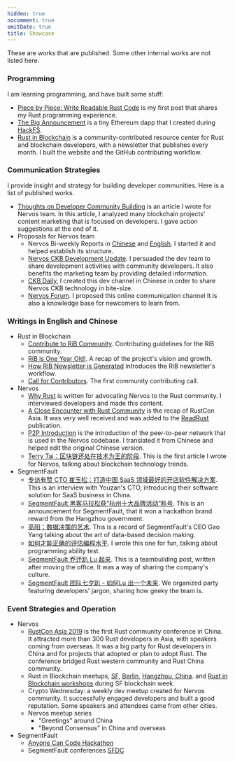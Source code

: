 ```yaml
---
hidden: true
nocomment: true
omitDate: true
title: Showcase
---
```


These are works that are published.
Some other internal works are not listed here.

### Programming

I am learning programming, and have built some stuff:

- [Piece by Piece: Write Readable Rust Code](/posts/write-readable-rust-code/)
  is my first post that shares my Rust programming experience.
- [The Big Announcement][tba] 
  is a tiny Ethereum dapp that I created during [HackFS][hackfs].
- [Rust in Blockchain][rib]
  is a community-contributed resource center for Rust
  and blockchain developers,
  with a newsletter that publishes every month.
  I built the website and the GitHub contributing workflow.

### Communication Strategies

I provide insight and strategy for building developer communities.
Here is a list of published works.
- [Thoughts on Developer Community Building][post-dev-thoughts]
  is an article I wrote for Nervos team.
  In this article, I analyzed many blockchain projects' content marketing
  that is focused on developers.
  I gave action suggestions at the end of it.
- Proposals for Nervos team
  - Nervos Bi-weekly Reports in [Chinese](https://talk.nervos.org/search?q=Nervos%20%E5%8F%8C%E5%91%A8%E6%8A%A5)
    and [English](https://talk.nervos.org/tag/nervos-report).
    I started it and helped establish its structure.
  - [Nervos CKB Development Update](https://medium.com/nervosnetwork/tagged/development-updates).
    I persuaded the dev team to share development activities
    with community developers.
    It also benefits the marketing team by providing detailed information.
  - [CKB Daily](https://ckbdaily.substack.com/),
    I created this dev channel in Chinese in order to
    share Nervos CKB technology in bite-size.
  - [Nervos Forum](https://talk.nervos.org).
    I proposed this online communication channel
    It is also a knowledge base for newcomers to learn from.

### Writings in English and Chinese

- Rust in Blockchain
  - [Contribute to RiB Community](https://rustinblockchain.org/contributing/).
    Contributing guidelines for the RiB community.
  - [RiB is One Year Old!](https://rustinblockchain.org/blogposts/2020-07-30-rib-is-one-year-old/).
    A recap of the project's vision and growth.
  - [How RiB Newsletter is Generated](https://rustinblockchain.org/blogposts/how-rib-newsletter-is-generated/)
    introduces the RiB newsletter's workflow.
  - [Call for Contributors](https://rustinblockchain.org/blogposts/call-for-contributors/).
    The first community contributing call.
- Nervos 
  - [Why Rust][post-whyrust] is written for advocating Nervos to
    the Rust community. I interviewed developers and made this content.
  - [A Close Encounter with Rust Community][post-rustcon]
    is the recap of RustCon Asia.
    It was very well received and was added to the [ReadRust](https://readrust.net/) publication.
  - [P2P Introduction](https://github.com/nervosnetwork/tentacle/blob/master/docs/introduction_en.md)
    is the introduction of the peer-to-peer network that is used in the Nervos codebase.
    I translated it from Chinese and helped edit the original Chinese version.
  - [Terry Tai：区块链还处在技术为王的阶段](https://www.jianshu.com/p/576f43b3cd67). This is the first article I wrote for Nervos,
    talking about blockchain technology trends.
- SegmentFault
  - [专访有赞 CTO 崔玉松：打造中国 SaaS 领域最好的开店软件解决方案](https://segmentfault.com/a/1190000009242473).
    This is an interview with Youzan's CTO,
    introducing their software solution for SaaS business in China.
  - [SegmentFault 黑客马拉松获“杭州十大品牌活动”称号](https://segmentfault.com/a/1190000004161826).
    This is an announcement for SegmentFault,
    that it won a hackathon brand reward from the Hangzhou government.
  - [高阳：数据决策的艺术](https://segmentfault.com/a/1190000004160737).
    This is a record of SegmentFault's CEO Gao Yang talking about
    the art of data-based decision making.
  - [如何才能正确的评估编程水平](https://segmentfault.com/a/1190000004153682).
    I wrote this one for fun,
    talking about programming ability test.  
  - [SegmentFault 乔迁趴 Lu 起来](https://segmentfault.com/a/1190000003698756).
    This is a teambuilding post, written after moving the office.
    It was a way of sharing the company's culture.
  - [SegmentFault 团队七夕趴 - 如何Lu 出一个未来](https://segmentfault.com/a/1190000003408745).
    We organized party featuring developers' jargon,
    sharing how geeky the team is.

### Event Strategies and Operation

- Nervos
  - [RustCon Asia 2019][rustcon] is the first Rust community conference in China.
    It attracted more than 300 Rust developers in Asia,
    with speakers coming from overseas.
    It was a big party for Rust developers in China and for
    projects that adopted or plan to adopt Rust.
    The conference bridged Rust western community and Rust China community.  
  - Rust in Blockchain meetups, [SF][rib-sf],
    [Berlin][rib-berlin], [Hangzhou, China][rib-hz].
    and [Rust in Blockchain workshops][rib-workshop] during SF blockchain week.
  - Crypto Wednesday:
    a weekly dev meetup created for Nervos community.
    It successfully engaged developers and built a good reputation.
    Some speakers and attendees came from other cities.
  - Nervos meetup series
    - "Greetings" around China
    - "Beyond Consensus" in China and overseas
- SegmentFault
  - [Anyone Can Code Hackathon][post-hackathon]
  - SegmentFault conferences [SFDC][event-sfdc]


[tba]: https://github.com/Aimeedeer/bigannouncement
[post-dev-thoughts]: https://impl.dev/posts/2020-02-25-thoughts-on-developer-community-building/
[rib]: https://rustinblockchain.org
[impl]: https://impl.dev
[impl-about]: https://impl.dev/about
[impl-blog]: https://impl.dev/posts
[github]: https://github.com/Aimeedeer
[rustcon]: https://rustcon.asia
[post-whyrust]: https://medium.com/@Aimeedeer/why-rust-c877fba0ca94
[post-rustcon]: https://medium.com/@Aimeedeer/a-close-touch-with-rust-community-4a8507b756d9
[nervos]: https://nervos.org
[med]: https://medium.com/@Aimeedeer
[event-sfdc]: https://beta.segmentfault.com/a/1190000007142490
[post-hackathon]: https://segmentfault.com/hackathon-2016
[cn]: https://newhacker.org
[hackfs]: https://hackfs.com
[info-dev]: https://impl.dev/info/where-to-find-developers
[rib-sf]: https://www.meetup.com/Rust-in-Blockchain-San-Francisco/
[rib-hz]: https://www.meetup.com/Rust-in-Blockchain-Hangzhou/
[rib-berlin]: https://www.meetup.com/Rust-in-Blockchain-Berlin
[rib-workshop]: https://www.eventbrite.com/e/rust-in-blockchain-workshop-day-sfbw19-tickets-75088875849#